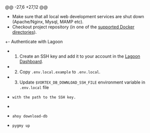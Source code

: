 @@ -27,6 +27,12 @@
 - Make sure that all local web development services are shut down (Apache/Nginx, Mysql, MAMP etc).
 - Checkout project repository (in one of the [supported Docker directories](https://docs.docker.com/desktop/settings-and-maintenance/settings/#virtual-file-shares)).
 
+- Authenticate with Lagoon
+  1. Create an SSH key and add it to your account in the [Lagoon Dashboard](https://ui-lagoon-master.ch.amazee.io/).
+  2. Copy `.env.local.example` to `.env.local`.
+  3. Update `$VORTEX_DB_DOWNLOAD_SSH_FILE` environment variable in `.env.local` file
+     with the path to the SSH key.
+
 - `ahoy download-db`
 
 - `pygmy up`
